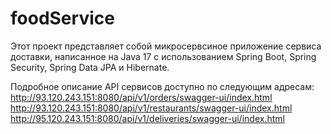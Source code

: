 # foodService
Этот проект представляет собой микросервсиное приложение сервиса доставки,
написанное на Java 17 с использованием Spring Boot, Spring Security, Spring Data JPA и Hibernate.

Подробное описание API сервисов доступно по следующим адресам:
http://93.120.243.151:8080/api/v1/orders/swagger-ui/index.html
http://93.120.243.151:8080/api/v1/restaurants/swagger-ui/index.html
http://95.120.243.151:8080/api/v1/deliveries/swagger-ui/index.html